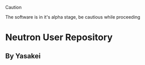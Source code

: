 >[!CAUTION]
>The software is in it's alpha stage, be cautious while proceeding
# Neutron User Repository
## By Yasakei
